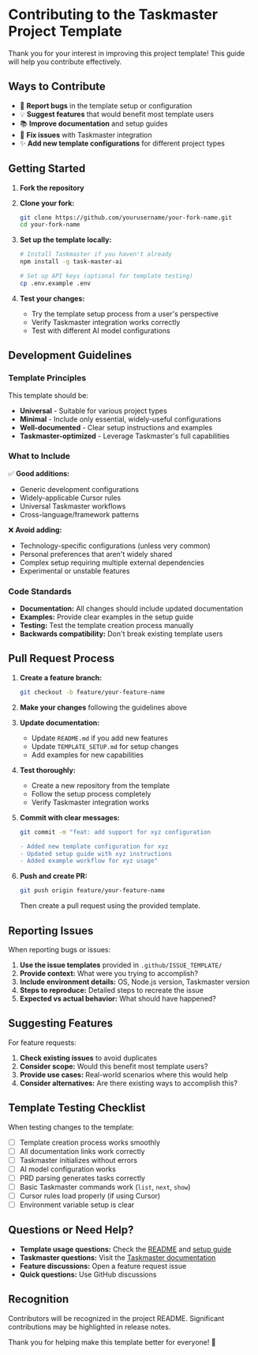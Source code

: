 # Contributing to the Taskmaster Project Template

Thank you for your interest in improving this project template! This guide will help you contribute effectively.

## Ways to Contribute

- 🐛 **Report bugs** in the template setup or configuration
- 💡 **Suggest features** that would benefit most template users
- 📚 **Improve documentation** and setup guides
- 🔧 **Fix issues** with Taskmaster integration
- ✨ **Add new template configurations** for different project types

## Getting Started

1. **Fork the repository**
2. **Clone your fork:**
   ```bash
   git clone https://github.com/yourusername/your-fork-name.git
   cd your-fork-name
   ```

3. **Set up the template locally:**
   ```bash
   # Install Taskmaster if you haven't already
   npm install -g task-master-ai
   
   # Set up API keys (optional for template testing)
   cp .env.example .env
   ```

4. **Test your changes:**
   - Try the template setup process from a user's perspective
   - Verify Taskmaster integration works correctly
   - Test with different AI model configurations

## Development Guidelines

### Template Principles

This template should be:
- **Universal** - Suitable for various project types
- **Minimal** - Include only essential, widely-useful configurations
- **Well-documented** - Clear setup instructions and examples
- **Taskmaster-optimized** - Leverage Taskmaster's full capabilities

### What to Include

✅ **Good additions:**
- Generic development configurations
- Widely-applicable Cursor rules
- Universal Taskmaster workflows
- Cross-language/framework patterns

❌ **Avoid adding:**
- Technology-specific configurations (unless very common)
- Personal preferences that aren't widely shared
- Complex setup requiring multiple external dependencies
- Experimental or unstable features

### Code Standards

- **Documentation:** All changes should include updated documentation
- **Examples:** Provide clear examples in the setup guide
- **Testing:** Test the template creation process manually
- **Backwards compatibility:** Don't break existing template users

## Pull Request Process

1. **Create a feature branch:**
   ```bash
   git checkout -b feature/your-feature-name
   ```

2. **Make your changes** following the guidelines above

3. **Update documentation:**
   - Update `README.md` if you add new features
   - Update `TEMPLATE_SETUP.md` for setup changes
   - Add examples for new capabilities

4. **Test thoroughly:**
   - Create a new repository from the template
   - Follow the setup process completely
   - Verify Taskmaster integration works

5. **Commit with clear messages:**
   ```bash
   git commit -m "feat: add support for xyz configuration
   
   - Added new template configuration for xyz
   - Updated setup guide with xyz instructions
   - Added example workflow for xyz usage"
   ```

6. **Push and create PR:**
   ```bash
   git push origin feature/your-feature-name
   ```
   Then create a pull request using the provided template.

## Reporting Issues

When reporting bugs or issues:

1. **Use the issue templates** provided in `.github/ISSUE_TEMPLATE/`
2. **Provide context:** What were you trying to accomplish?
3. **Include environment details:** OS, Node.js version, Taskmaster version
4. **Steps to reproduce:** Detailed steps to recreate the issue
5. **Expected vs actual behavior:** What should have happened?

## Suggesting Features

For feature requests:

1. **Check existing issues** to avoid duplicates
2. **Consider scope:** Would this benefit most template users?
3. **Provide use cases:** Real-world scenarios where this would help
4. **Consider alternatives:** Are there existing ways to accomplish this?

## Template Testing Checklist

When testing changes to the template:

- [ ] Template creation process works smoothly
- [ ] All documentation links work correctly
- [ ] Taskmaster initializes without errors
- [ ] AI model configuration works
- [ ] PRD parsing generates tasks correctly
- [ ] Basic Taskmaster commands work (`list`, `next`, `show`)
- [ ] Cursor rules load properly (if using Cursor)
- [ ] Environment variable setup is clear

## Questions or Need Help?

- **Template usage questions:** Check the [README](README.md) and [setup guide](.taskmaster/templates/TEMPLATE_SETUP.md)
- **Taskmaster questions:** Visit the [Taskmaster documentation](https://github.com/taskmaster-ai/taskmaster)
- **Feature discussions:** Open a feature request issue
- **Quick questions:** Use GitHub discussions

## Recognition

Contributors will be recognized in the project README. Significant contributions may be highlighted in release notes.

Thank you for helping make this template better for everyone! 🚀 